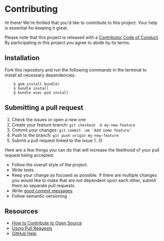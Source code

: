 # Contributing

[fork]: https://github.com/ORG/REPO/fork
[pr]: https://github.com/ORG/REPO/compare
[code-of-conduct]: CODE_OF_CONDUCT.md

Hi there! We're thrilled that you'd like to contribute to this project. Your help is essential for keeping it great.

Please note that this project is released with a [Contributor Code of Conduct][code-of-conduct]. By participating in this project you agree to abide by its terms.

## Installation

Fork this repository and run the following commands in the terminal to install all necessary dependencies:

        $ gem install bundler
        $ bundle install
        $ bundle exec pod install

## Submitting a pull request

1. Check the issues or open a new one
3. Create your feature branch: `git checkout -b my-new-feature`
4. Commit your changes: `git commit -am 'Add some feature'`
5. Push to the branch: `git push origin my-new-feature`
6. Submit a pull request linked to the issue 1. :D

Here are a few things you can do that will increase the likelihood of your pull request being accepted:

- Follow the overall style of the project.
- Write tests.
- Keep your change as focused as possible. If there are multiple changes you would like to make that are not dependent upon each other, submit them as separate pull requests.
- Write [good commit messages](http://tbaggery.com/2008/04/19/a-note-about-git-commit-messages.html).
- Follow semantic versioning

## Resources

- [How to Contribute to Open Source](https://opensource.guide/how-to-contribute/)
- [Using Pull Requests](https://help.github.com/articles/about-pull-requests/)
- [GitHub Help](https://help.github.com)
